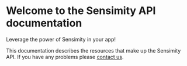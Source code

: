# Welcome to the Sensimity API documentation
Leverage the power of Sensimity in your app!

This documentation describes the resources that make up the Sensimity API. If you have any problems please [contact us](mailto:info@sensimity.com).